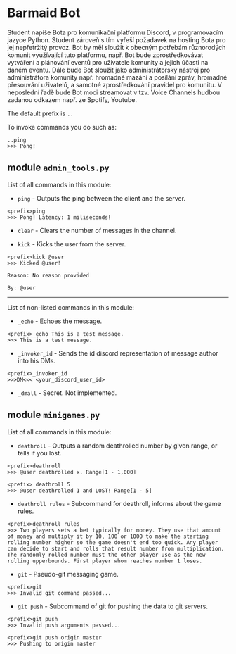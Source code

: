 # Barmaid Bot

Student napíše Bota pro komunikační platformu Discord, v programovacím jazyce Python.
Student zároveň s tím vyřeší požadavek na hosting Bota pro jej nepřetržitý provoz.
Bot by měl sloužit k obecným potřebám různorodých komunit využívající tuto platformu, 
např. Bot bude zprostředkovávat vytváření a plánování eventů pro uživatele komunity a jejich účasti 
na daném eventu. Dále bude Bot sloužit jako administrátorský nástroj pro administrátora komunity např. 
hromadné mazání a posílání zpráv, hromadné přesouvání uživatelů, a samotné zprostředkování pravidel pro komunitu.
V neposlední řadě bude Bot moci streamovat v tzv. Voice Channels hudbou zadanou odkazem např. ze Spotify, Youtube.

The default prefix is `..`

To invoke commands you do such as:
```
..ping
>>> Pong!
```

## module `admin_tools.py`
List of all commands in this module:


- `ping` - Outputs the ping between the client and the server.
```
<prefix>ping
>>> Pong! Latency: 1 miliseconds!
```

- `clear` - Clears the number of messages in the channel.

- `kick` - Kicks the user from the server.
```
<prefix>kick @user
>>> Kicked @user!

Reason: No reason provided 

By: @user
```

---
List of non-listed commands in this module:


- `_echo` - Echoes the message.
```
<prefix>_echo This is a test message.
>>> This is a test message.
```

- `_invoker_id` - Sends the id discord representation of message author into his DMs.
```
<prefix>_invoker_id
>>>DM<<< <your_discord_user_id>
```

- `_dmall` - Secret. Not implemented.


## module `minigames.py`
List of all commands in this module:

- `deathroll` - Outputs a random deathrolled number by given range, or tells if you lost.
```
<prefix>deathroll
>>> @user deathrolled x. Range[1 - 1,000]
```

```
<prefix> deathroll 5
>>> @user deathrolled 1 and LOST! Range[1 - 5]
```

- `deathroll rules` - Subcommand for deathroll, informs about the game rules.
```
<prefix>deathroll rules
>>> Two players sets a bet typically for money. They use that amount of money and multiply it by 10, 100 or 1000 to make the starting rolling number higher so the game doesn't end too quick. Any player can decide to start and rolls that result number from multiplication. The randomly rolled number must the other player use as the new rolling upperbounds. First player whom reaches number 1 loses.

```

- `git` - Pseudo-git messaging game.
```
<prefix>git
>>> Invalid git command passed...
```

- `git push` - Subcommand of git for pushing the data to git servers.
```
<prefix>git push
>>> Invalid push arguments passed...
```

```
<prefix>git push origin master
>>> Pushing to origin master
```
